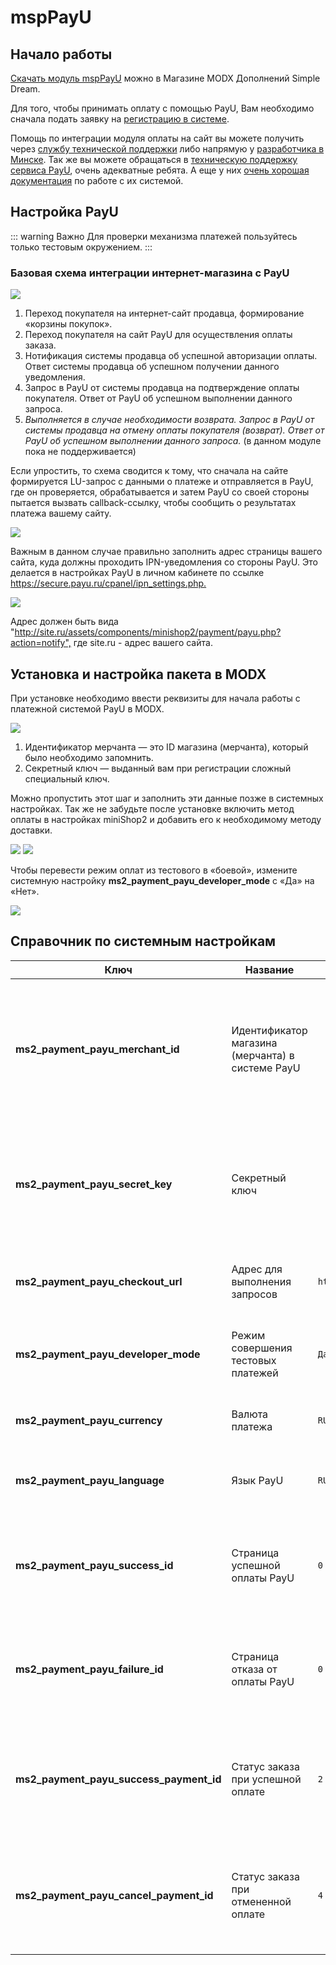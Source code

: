 # mspPayU

## Начало работы

[Скачать модуль mspPayU][1] можно в Магазине MODX Дополнений Simple Dream.

Для того, чтобы принимать оплату с помощью PayU, Вам необходимо сначала подать заявку на [регистрацию в системе][2].

Помощь по интеграции модуля оплаты на сайт вы можете получить через [службу технической поддержки][3] либо напрямую у [разработчика в Минске][4]. Так же вы можете обращаться в [техническую поддержку сервиса PayU][5], очень адекватные ребята. А еще у них [очень хорошая документация][6] по работе с их системой.

## Настройка PayU

::: warning Важно
Для проверки механизма платежей пользуйтесь только тестовым окружением.
:::

### Базовая схема интеграции интернет-магазина с PayU

[![](https://file.modx.pro/files/d/9/c/d9c179cafdf0260dfc2575457f9b212as.jpg)](https://file.modx.pro/files/d/9/c/d9c179cafdf0260dfc2575457f9b212a.png)

1. Переход покупателя на интернет-сайт продавца, формирование «корзины покупок».
2. Переход покупателя на сайт PayU для осуществления оплаты заказа.
3. Нотификация системы продавца об успешной авторизации оплаты. Ответ системы продавца об успешном получении данного уведомления.
4. Запрос в PayU от системы продавца на подтверждение оплаты покупателя. Ответ от PayU об успешном выполнении данного запроса.
5. _Выполняется в случае необходимости возврата. Запрос в PayU от системы продавца на отмену оплаты покупателя (возврат). Ответ от PayU об успешном выполнении данного запроса._ (в данном модуле пока не поддерживается)

Если упростить, то схема сводится к тому, что сначала на сайте формируется LU-запрос с данными о платеже и отправляется в PayU, где он проверяется, обрабатывается и затем PayU со своей стороны пытается вызвать callback-ссылку, чтобы сообщить о результатах платежа вашему сайту.

[![](https://file.modx.pro/files/f/c/b/fcb28633348063f0b3a385040dfea9a3s.jpg)](https://file.modx.pro/files/f/c/b/fcb28633348063f0b3a385040dfea9a3.png)

Важным в данном случае правильно заполнить адрес страницы вашего сайта, куда должны проходить IPN-уведомления со стороны PayU. Это делается в настройках PayU в личном кабинете по ссылке <https://secure.payu.ru/cpanel/ipn_settings.php.>

[![](https://file.modx.pro/files/3/c/1/3c1e611a4e694cc324d623a3bc3df77ds.jpg)](https://file.modx.pro/files/3/c/1/3c1e611a4e694cc324d623a3bc3df77d.png)

Адрес должен быть вида "<http://site.ru/assets/components/minishop2/payment/payu.php?action=notify",> где site.ru - адрес вашего сайта.

## Установка и настройка пакета в MODX

При установке необходимо ввести реквизиты для начала работы с платежной системой PayU в MODX.

[![](https://file.modx.pro/files/1/a/0/1a088a923675b6d333890e226ad8857fs.jpg)](https://file.modx.pro/files/1/a/0/1a088a923675b6d333890e226ad8857f.png)

1. Идентификатор мерчанта — это ID магазина (мерчанта), который было необходимо запомнить.
2. Секретный ключ — выданный вам при регистрации сложный специальный ключ.

Можно пропустить этот шаг и заполнить эти данные позже в системных настройках.
Так же не забудьте после установке включить метод оплаты в настройках miniShop2 и добавить его к необходимому методу доставки.

[![](https://file.modx.pro/files/5/4/2/5425dfef651c016d41c40825f7889fa6s.jpg)](https://file.modx.pro/files/5/4/2/5425dfef651c016d41c40825f7889fa6.png)
[![](https://file.modx.pro/files/1/7/d/17dfff0b5dd970258ebb129e919aa9bas.jpg)](https://file.modx.pro/files/1/7/d/17dfff0b5dd970258ebb129e919aa9ba.png)

Чтобы перевести режим оплат из тестового в «боевой», измените системную настройку **ms2_payment_payu_developer_mode** с «Да» на «Нет».

[![](https://file.modx.pro/files/4/7/e/47ec11fdda2dfcfa051e2550dc9a455bs.jpg)](https://file.modx.pro/files/4/7/e/47ec11fdda2dfcfa051e2550dc9a455b.png)

## Справочник по системным настройкам

| Ключ                                    | Название                                         | Значение по умолчанию                   | Описание                                                                                                                                            |
| --------------------------------------- | ------------------------------------------------ | --------------------------------------- | --------------------------------------------------------------------------------------------------------------------------------------------------- |
| **ms2_payment_payu_merchant_id**        | Идентификатор магазина (мерчанта) в системе PayU |                                         | Cодержит уникальный идентификатор магазина (мерчанта). Данный идентификатор создается при регистрации в системе PayU и высылается в письме.         |
| **ms2_payment_payu_secret_key**         | Секретный ключ                                   |                                         | Последовательность случайных символов, выдается при регистрации. Участвует в формировании электронной подписи и используется для проверки платежей. |
| **ms2_payment_payu_checkout_url**       | Адрес для выполнения запросов                    | `https://secure.payu.ru/order/lu.php` | Адрес, куда будет отправляться пользователь для выполнения оплаты заказа.                                                                           |
| **ms2_payment_payu_developer_mode**     | Режим совершения тестовых платежей               | `Да`                                    | При значении "Да", все запросы оплаты будут отправляться на тестовую среду обработки платежей PayU.                                                 |
| **ms2_payment_payu_currency**           | Валюта платежа                                   | `RUB`                                   | Буквенный трехзначный код валюты согласно [ISO 4217][7].                                                                                            |
| **ms2_payment_payu_language**           | Язык PayU                                        | `RU`                                    | Двухбуквенный код языка, на котором следует показывать сайт PayU при оплате.                                                                        |
| **ms2_payment_payu_success_id**         | Страница успешной оплаты PayU                    | `0`                                     | Пользователь будет отправлен на эту страницу после завершения оплаты. Рекомендуется указать id страницы с корзиной, для вывода заказа.              |
| **ms2_payment_payu_failure_id**         | Страница отказа от оплаты PayU                   | `0`                                     | Пользователь будет отправлен на эту страницу при неудачной оплате. Рекомендуется указать id страницы с корзиной, для вывода заказа                  |
| **ms2_payment_payu_success_payment_id** | Статус заказа при успешной оплате                | `2`                                     | При успешной оплате заказа ему будет установлен указанный номер статуса. Сами статусы редактируются в настройках miniShop2.                         |
| **ms2_payment_payu_cancel_payment_id**  | Статус заказа при отмененной оплате              | `4`                                     | При отмене оплаты заказа ему будет установлен указанный номер статуса. Сами статусы редактируются в настройках miniShop2.                           |

[1]: https://store.simpledream.ru/packages/ecommerce/msppayu.html
[2]: http://payu.ru/dlya-biznesa/podklyuchitsya/?utm_source=payu-bottom
[3]: https://store.simpledream.ru/cabinet/tickets/
[4]: http://klimchuk.by/about.html
[5]: http://payu.ru/o-nas/kontakty/
[6]: http://payu-api.ru/pages/viewpage.action?pageId=589827
[7]: http://www.iso.org/iso/home/standards/currency_codes.htm
